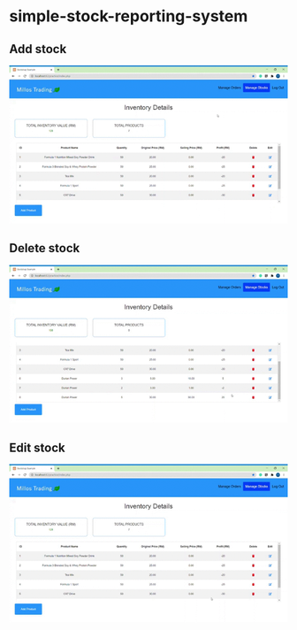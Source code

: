 # simple-stock-reporting-system

## Add stock
![add](https://github.com/yujune/simple-stock-reporting-system/blob/main/screenshot/add.gif)

## Delete stock
![add](https://github.com/yujune/simple-stock-reporting-system/blob/main/screenshot/delete.gif)

## Edit stock
![add](https://github.com/yujune/simple-stock-reporting-system/blob/main/screenshot/edit.gif)
